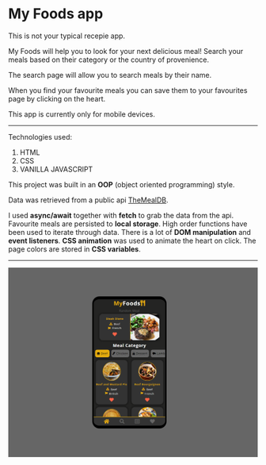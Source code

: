 # My Foods app

This is not your typical recepie app. 

My Foods will help you to look for your next delicious meal! Search your meals based on their category or the country of provenience. 

The search page will allow you to search meals by their name.

When you find your favourite meals you can save them to your favourites page by clicking on the heart.

This app is currently only for mobile devices.

---

Technologies used:

1. HTML
2. CSS
3. VANILLA JAVASCRIPT

This project was built in an **OOP** (object oriented programming) style. 

Data was retrieved from a public api [TheMealDB](https://www.themealdb.com/api.php).

I used **async/await** together with **fetch** to grab the data from the api. Favourite meals are persisted to **local storage**. High order functions have been used to iterate through data. There is a lot of **DOM manipulation** and **event listeners**. **CSS animation** was used to animate the heart on click. The page colors are stored in **CSS variables**.

---

![Preview Image](images/preview1.png)
